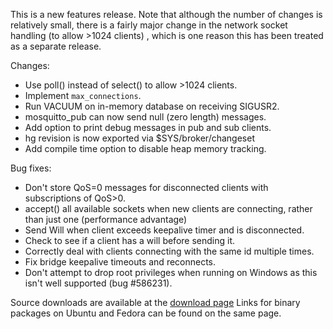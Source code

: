 <!--
.. title: Version 0.7 released
.. slug: version-0-7-released
.. date: 2010-06-15 23:38:52
.. tags: Releases
.. category:
.. link:
.. description:
.. type: text
-->

This is a new features release. Note that although the number of changes is
relatively small, there is a fairly major change in the network socket handling
(to allow &gt;1024 clients) , which is one reason this has been treated as a
separate release.

Changes:

 * Use poll() instead of select() to allow &gt;1024 clients.
 * Implement `max_connections`.
 * Run VACUUM on in-memory database on receiving SIGUSR2.
 * mosquitto_pub can now send null (zero length) messages.
 * Add option to print debug messages in pub and sub clients.
 * hg revision is now exported via $SYS/broker/changeset
 * Add compile time option to disable heap memory tracking.

Bug fixes:

 * Don't store QoS=0 messages for disconnected clients with subscriptions of QoS&gt;0.
 * accept() all available sockets when new clients are connecting, rather than just one (performance advantage)
 * Send Will when client exceeds keepalive timer and is disconnected.
 * Check to see if a client has a will before sending it.
 * Correctly deal with clients connecting with the same id multiple times.
 * Fix bridge keepalive timeouts and reconnects.
 * Don't attempt to drop root privileges when running on Windows as this isn't well supported (bug #586231).

Source downloads are available at the [download page] Links for binary packages
on Ubuntu and Fedora can be found on the same page.

[download page]: /download
